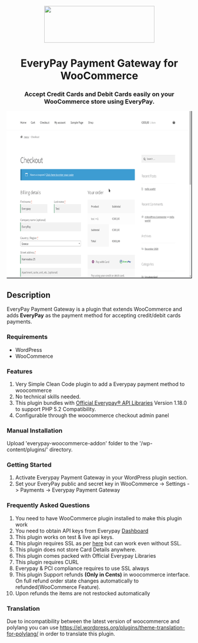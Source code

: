 <p align="center">
  <img align="center" src="https://www.everypay.gr/wp-content/uploads/2019/10/logo-221019.png" width="300" height="100"> 
</p>


<h1 align="center">EveryPay Payment Gateway for WooCommerce</h1>
<h3 align="center">Accept Credit Cards and Debit Cards easily on your WooCommerce store using EveryPay.</h3>

<p align="center">
  <img src="wp_org_assets/EverypayIframe.gif" width="700" height="455">
</p>

## Description

EveryPay Payment Gateway is a plugin that extends WooCommerce and adds **EveryPay** as the payment method for accepting credit/debit cards payments.


### Requirements
* WordPress
* WooCommerce


### Features
1. Very Simple Clean Code plugin to add a Everypay payment method to woocommerce
2. No technical skills needed.
3. This plugin bundles with <a href="https://github.com/everypay/everypay-php">Official Everypay® API Libraries</a> Version 1.18.0 to support PHP 5.2 Compatibility.
4. Configurable through the woocommerce checkout admin panel


### Manual Installation
Upload 'everypay-woocommerce-addon' folder to the '/wp-content/plugins/' directory.

### Getting Started

1. Activate Everypay Payment Gateway in your WordPress plugin section.
2. Set your EveryPay public and secret key in WooCommerce -> Settings -> Payments -> Everypay Payment Gateway



### Frequently Asked Questions

1. You need to have WooCommerce plugin installed to make this plugin work
2. You need to obtain API keys from Everypay <a href="https://dashboard.everypay.gr/">Dashboard</a>
3. This plugin works on test & live api keys.
4. This plugin requires SSL as per <a href="https://everypay.com/docs/ssl">here</a> but can work even without SSL.
5. This plugin does not store Card Details anywhere.
6. This plugin comes packed with Official Everypay Libraries
7. This plugin requires CURL
8. Everypay & PCI compliance requires to use SSL always
9. This plugin Support refunds **(Only in Cents)** in woocommerce interface. On full refund order state changes automatically to refunded(WooCommerce Feature).
10. Upon refunds the items are not restocked automatically

### Translation

Due to incompatibility between the latest version of woocommerce and polylang you can use https://el.wordpress.org/plugins/theme-translation-for-polylang/ in order to translate this plugin.